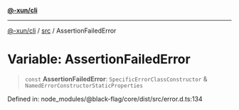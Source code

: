 [**@-xun/cli**](../../README.md)

***

[@-xun/cli](../../README.md) / [src](../README.md) / AssertionFailedError

# Variable: AssertionFailedError

> `const` **AssertionFailedError**: `SpecificErrorClassConstructor` & `NamedErrorConstructorStaticProperties`

Defined in: node\_modules/@black-flag/core/dist/src/error.d.ts:134
